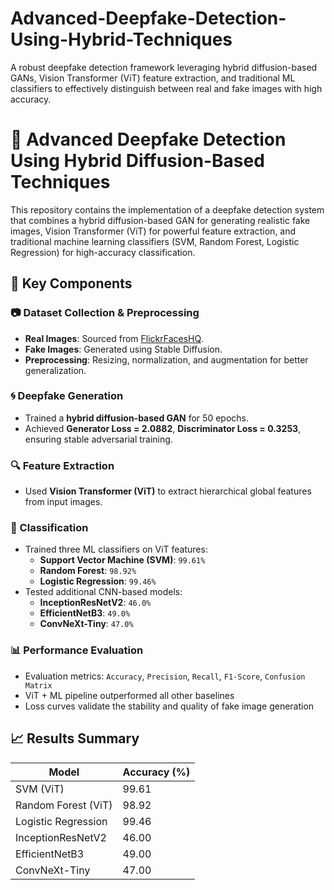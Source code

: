 # Advanced-Deepfake-Detection-Using-Hybrid-Techniques
A robust deepfake detection framework leveraging hybrid diffusion-based GANs, Vision Transformer (ViT) feature extraction, and traditional ML classifiers to effectively distinguish between real and fake images with high accuracy.

# 🧠 Advanced Deepfake Detection Using Hybrid Diffusion-Based Techniques

This repository contains the implementation of a deepfake detection system that combines a hybrid diffusion-based GAN for generating realistic fake images, Vision Transformer (ViT) for powerful feature extraction, and traditional machine learning classifiers (SVM, Random Forest, Logistic Regression) for high-accuracy classification.


## 🧩 Key Components

### 📷 Dataset Collection & Preprocessing
- **Real Images**: Sourced from [FlickrFacesHQ](https://github.com/NVlabs/ffhq-dataset).
- **Fake Images**: Generated using Stable Diffusion.
- **Preprocessing**: Resizing, normalization, and augmentation for better generalization.

### 🌀 Deepfake Generation
- Trained a **hybrid diffusion-based GAN** for 50 epochs.
- Achieved **Generator Loss = 2.0882**, **Discriminator Loss = 0.3253**, ensuring stable adversarial training.

### 🔍 Feature Extraction
- Used **Vision Transformer (ViT)** to extract hierarchical global features from input images.

### 🧮 Classification
- Trained three ML classifiers on ViT features:
  - **Support Vector Machine (SVM)**: `99.61%`
  - **Random Forest**: `98.92%`
  - **Logistic Regression**: `99.46%`
- Tested additional CNN-based models:
  - **InceptionResNetV2**: `46.0%`
  - **EfficientNetB3**: `49.0%`
  - **ConvNeXt-Tiny**: `47.0%`

### 📊 Performance Evaluation
- Evaluation metrics: `Accuracy`, `Precision`, `Recall`, `F1-Score`, `Confusion Matrix`
- ViT + ML pipeline outperformed all other baselines
- Loss curves validate the stability and quality of fake image generation


## 📈 Results Summary

| Model                | Accuracy (%) |
|---------------------|--------------|
| SVM (ViT)           | 99.61        |
| Random Forest (ViT) | 98.92        |
| Logistic Regression | 99.46        |
| InceptionResNetV2   | 46.00        |
| EfficientNetB3      | 49.00        |
| ConvNeXt-Tiny       | 47.00        |



